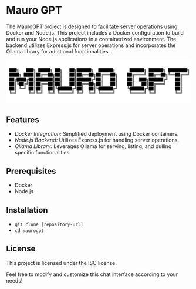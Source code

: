 # Mauro GPT

The MauroGPT project is designed to facilitate server operations using Docker and Node.js. This project includes a Docker configuration to build and run your Node.js applications in a containerized environment. The backend utilizes Express.js for server operations and incorporates the Ollama library for additional functionalities.

![MauroGPT Logo](logo.png)

## Features

- *Docker Integration:* Simplified deployment using Docker containers.
- *Node.js Backend:* Utilizes Express.js for handling server operations.
- *Ollama Library:* Leverages Ollama for serving, listing, and pulling specific functionalities.

## Prerequisites

- Docker
- Node.js


## Installation

- `git clone [repository-url]`
- `cd maurogpt`

## License

This project is licensed under the ISC license.

Feel free to modify and customize this chat interface according to your needs!

